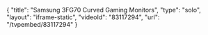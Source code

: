{
    "title": "Samsung 3FG70 Curved Gaming Monitors",
    "type": "solo",
    "layout": "iframe-static",
    "videoId": "83117294",
    "url": "\/tvpembed\/83117294"
}